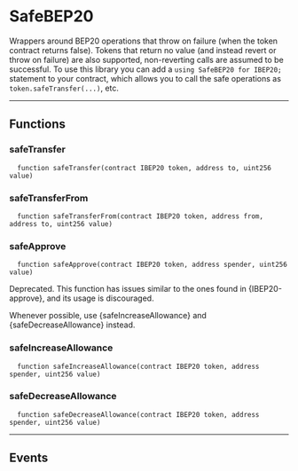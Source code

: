 # SafeBEP20

Wrappers around BEP20 operations that throw on failure (when the token
contract returns false). Tokens that return no value (and instead revert or
throw on failure) are also supported, non-reverting calls are assumed to be
successful.
To use this library you can add a `using SafeBEP20 for IBEP20;` statement to your contract,
which allows you to call the safe operations as `token.safeTransfer(...)`, etc.


___

## Functions

### safeTransfer

```solidity
  function safeTransfer(contract IBEP20 token, address to, uint256 value)
```




### safeTransferFrom

```solidity
  function safeTransferFrom(contract IBEP20 token, address from, address to, uint256 value)
```




### safeApprove

```solidity
  function safeApprove(contract IBEP20 token, address spender, uint256 value)
```

Deprecated. This function has issues similar to the ones found in
{IBEP20-approve}, and its usage is discouraged.

Whenever possible, use {safeIncreaseAllowance} and
{safeDecreaseAllowance} instead.



### safeIncreaseAllowance

```solidity
  function safeIncreaseAllowance(contract IBEP20 token, address spender, uint256 value)
```




### safeDecreaseAllowance

```solidity
  function safeDecreaseAllowance(contract IBEP20 token, address spender, uint256 value)
```





___

## Events

